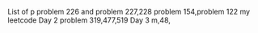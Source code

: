 List of p
problem 226 and problem 227,228
problem 154,problem 122
my leetcode
Day 2
problem 319,477,519
Day 3 m,48,
 
